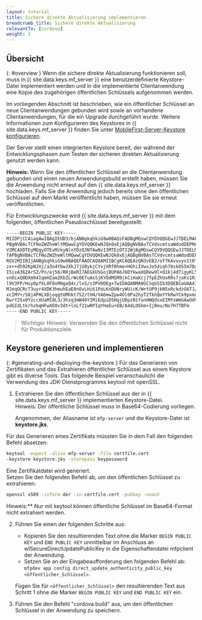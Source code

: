 ```yaml
---
layout: tutorial
title: Sichere direkte Aktualisierung implementieren
breadcrumb_title: Sichere direkte Aktualisierung
relevantTo: [cordova]
weight: 2
---
```


## Übersicht
{: #overview }
Wenn die sichere direkte Aktualisierung funktionieren soll, muss in
{{ site.data.keys.mf_server }} eine benutzerdefinierte Keystore-Datei
implementiert werden und in die implementierte Clientanwendung eine Kopie des zugehörigen öffentlichen Schlüssels aufgenommen werden. 

Im vorliegenden Abschnitt ist beschrieben,
wie ein öffentlicher Schlüssel an neue Clientanwendungen gebunden wird sowie an vorhandene Clientanwendungen, für die ein Upgrade durchgeführt wurde. Weitere Informationen zum Konfigurieren des
Keystores in {{ site.data.keys.mf_server }} finden Sie
unter [MobileFirst-Server-Keystore konfigurieren](../../../authentication-and-security/configuring-the-mobilefirst-server-keystore/).

Der Server stellt einen integrierten Keystore bereit, der während der Entwicklungsphasen
zum Testen der sicheren direkten Aktualisierung genutzt werden kann. 

**Hinweis:** Wenn Sie den öffentlichen Schlüssel an die Clientanwendung gebunden
und einen neuen Anwendungsbuild erstellt haben, müssen Sie die Anwendung nicht erneut auf den
{{ site.data.keys.mf_server }} hochladen.
Falls Sie die Anwendung jedoch bereits ohne den öffentlichen Schlüssel auf dem Markt veröffentlicht haben, müssen Sie sie erneut veröffentlichen. 

Für Entwicklungszwecke wird {{ site.data.keys.mf_server }} mit
dem folgenden, öffentlichen Pseudoschlüssel
bereitgestellt:

```xml
-----BEGIN PUBLIC KEY-----
MIIDPjCCAiagAwIBAgIEUD3/bjANBgkqhkiG9w0BAQsFADBgMQswCQYDVQQGEwJJTDELMAkGA1UECBMCSUwxETA
PBgNVBAcTCFNoZWZheWltMQwwCgYDVQQKEwNJQk0xEjAQBgNVBAsTCVdvcmtsaWdodDEPMA0GA1UEAxMGV0wgRG
V2MCAXDTEyMDgyOTExMzkyNloYDzQ3NTAwNzI3MTEzOTI2WjBgMQswCQYDVQQGEwJJTDELMAkGA1UECBMCSUwxE
TAPBgNVBAcTCFNoZWZheWltMQwwCgYDVQQKEwNJQk0xEjAQBgNVBAsTCVdvcmtsaWdodDEPMA0GA1UEAxMGV0wg
RGV2MIIBIjANBgkqhkiG9w0BAQEFAAOCAQ8AMIIBCgKCAQEAzQN3vEB2/of7KAvuvyoIt0T7cjaSTjnOBm0N3+q
zx++dh92KpNJXj/a3o4YbwJXkJ7jU8ykjCYvjXRf0hme+HGhiIVwxJo54iqh76skDS5m7DaseFdndZUJ4p7NFVw
I5ixA36ZArSZ/Pn/ej56/RRjBeRI7AEGXUSGojBUPA6J6DYkwaXQRew9l+Q1kj4dTigyKL5Os0vNFaQyYu+bT2E
vnOixQ0DXm94IqmHZamZKbZLrWcOEfuAsSjKYOdMSM9jkCiHaKcj7fpEZhUxRRs7joKs1Ri4ihs6JeUvMEiG4gK
l9V3FP/Huy0pfkL0F8xMHgaQ4c/lxS/s3PV0OEg+7wIDAQABMA0GCSqGSIb3DQEBCwUAA4IBAQAgEhhqRl2Rgkt
MJeqOCRcT3uyr4XDK3hmuhEaE0nOvLHi61PoLKnDUNryWUicK/W+tUP9jkN5xRckdzG6TJ/HPySmZ7Adr6QRFu+
xcIMY+/S8j4PHLXBjoqgtUMhkt7S2/thN/VA6mwZpw4Ol0Pa2hyT2TkhQoYYkRwYCk9pxmuBCoH/eCWpSxquNny
RwrY25x0YzccXUaMI8L3/3hzq3mW40YIMiEdpiD5HqjUDpzN1funHNQdsxEIMYsWmGAwOdV5slFzyrH+ErUYUFA
pdGIdLtkrhzbqHFwXE0v3dt+lnLf21wRPIqYHaEu+EB/A4dLO6hm+IjBeu/No7H7TBFm
-----END PUBLIC KEY-----
```

> Wichtiger Hinweis: Verwenden Sie den öffentlichen Schlüssel nicht für Produktionsziele. 

## Keystore generieren und implementieren
{: #generating-and-deploying-the-keystore }
Für das Generieren von Zertifikaten und das
Extrahieren öffentlicher Schlüssel aus einem Keystore gibt es diverse Tools. Das folgende Beispiel veranschaulicht die Verwendung
des JDK-Dienstprogramms keytool mit openSSL.

1. Extrahieren Sie den öffentlichen Schlüssel aus der in
{{ site.data.keys.mf_server }} implementierten Keystore-Datei.   
Hinweis: Der öffentliche Schlüssel muss in Base64-Codierung vorliegen. 
    
   Angenommen, der Aliasname ist
`mfp-server` und die Keystore-Datei
ist **keystore.jks**.
  
Für das Generieren eines Zertifikats müssten Sie in dem Fall den folgenden Befehl absetzen: 
    
   ```bash
   keytool -export -alias mfp-server -file certfile.cert
   -keystore keystore.jks -storepass keypassword
   ```
    
   Eine Zertifikatdatei wird generiert.   
Setzen Sie den folgenden Befehl ab, um den öffentlichen Schlüssel zu extrahieren: 
    
   ```bash
   openssl x509 -inform der -in certfile.cert -pubkey -noout
   ```
    
   Hinweis:** Nur mit keytool
können öffentliche Schlüssel im Base64-Format nicht extrahiert werden. 
    
2. Führen Sie einen der folgenden Schritte aus: 
    * Kopieren Sie den resultierenden Text ohne die Marker `BEGIN PUBLIC KEY` und `END PUBLIC
KEY` unmittelbar im Anschluss an wlSecureDirectUpdatePublicKey in die Eigenschaftendatei mfpclient der Anwendung. 
    * Setzen Sie an der Eingabeaufforderung den folgenden Befehl ab: `mfpdev app config direct_update_authenticity_public_key <öffentlicher_Schlüssel>`. 
    
    Fügen Sie
für `<öffentlicher_Schlüssel>` den resultierenden Text aus Schritt 1 ohne die Marker
`BEGIN
PUBLIC KEY` und `END PUBLIC KEY` ein. 

3. Führen Sie den Befehl "cordova build" aus, um den öffentlichen Schlüssel in der Anwendung zu speichern. 


